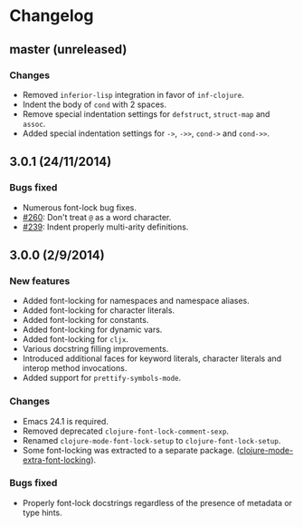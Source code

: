 # Changelog

## master (unreleased)

### Changes

* Removed `inferior-lisp` integration in favor of `inf-clojure`.
* Indent the body of `cond` with 2 spaces.
* Remove special indentation settings for `defstruct`, `struct-map` and `assoc`.
* Added special indentation settings for `->`, `->>`, `cond->` and `cond->>`.

## 3.0.1 (24/11/2014)

### Bugs fixed

* Numerous font-lock bug fixes.
* [#260](https://github.com/clojure-emacs/clojure-mode/pull/260): Don't treat `@` as a word character.
* [#239](https://github.com/clojure-emacs/clojure-mode/issues/239): Indent properly multi-arity definitions.

## 3.0.0 (2/9/2014)

### New features

* Added font-locking for namespaces and namespace aliases.
* Added font-locking for character literals.
* Added font-locking for constants.
* Added font-locking for dynamic vars.
* Added font-locking for `cljx`.
* Various docstring filling improvements.
* Introduced additional faces for keyword literals, character literals and
interop method invocations.
* Added support for `prettify-symbols-mode`.

### Changes

* Emacs 24.1 is required.
* Removed deprecated `clojure-font-lock-comment-sexp`.
* Renamed `clojure-mode-font-lock-setup` to `clojure-font-lock-setup`.
* Some font-locking was extracted to a separate package. ([clojure-mode-extra-font-locking](https://github.com/clojure-emacs/clojure-mode/blob/master/clojure-mode-extra-font-locking.el)).

### Bugs fixed

* Properly font-lock docstrings regardless of the presence of metadata or type hints.

